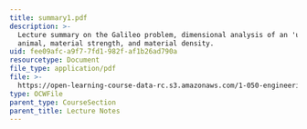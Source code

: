 ```yaml
---
title: summary1.pdf
description: >-
  Lecture summary on the Galileo problem, dimensional analysis of an 'upscale'
  animal, material strength, and material density.
uid: fee09afc-a9f7-7fd1-982f-af1b26ad790a
resourcetype: Document
file_type: application/pdf
file: >-
  https://open-learning-course-data-rc.s3.amazonaws.com/1-050-engineering-mechanics-i-fall-2007/fee09afca9f77fd1982faf1b26ad790a_summary1.pdf
type: OCWFile
parent_type: CourseSection
parent_title: Lecture Notes
---
```

